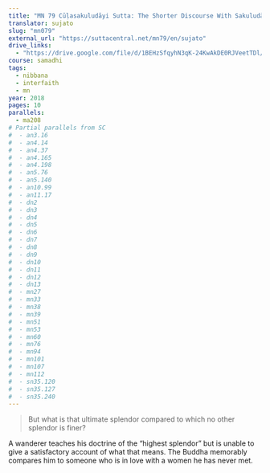 ```yaml
---
title: "MN 79 Cūḷasakuludāyi Sutta: The Shorter Discourse With Sakuludāyī"
translator: sujato
slug: "mn079"
external_url: "https://suttacentral.net/mn79/en/sujato"
drive_links:
  - "https://drive.google.com/file/d/1BEHzSfqyhN3qK-24KwAkDE0RJVeetTDl/view?usp=drivesdk"
course: samadhi
tags:
  - nibbana
  - interfaith
  - mn
year: 2018
pages: 10
parallels:
  - ma208
# Partial parallels from SC
#  - an3.16
#  - an4.14
#  - an4.37
#  - an4.165
#  - an4.198
#  - an5.76
#  - an5.140
#  - an10.99
#  - an11.17
#  - dn2
#  - dn3
#  - dn4
#  - dn5
#  - dn6
#  - dn7
#  - dn8
#  - dn9
#  - dn10
#  - dn11
#  - dn12
#  - dn13
#  - mn27
#  - mn33
#  - mn38
#  - mn39
#  - mn51
#  - mn53
#  - mn60
#  - mn76
#  - mn94
#  - mn101
#  - mn107
#  - mn112
#  - sn35.120
#  - sn35.127
#  - sn35.240
---
```


> But what is that ultimate splendor compared to which no other splendor is finer?

A wanderer teaches his doctrine of the “highest splendor” but is unable to give a satisfactory account of what that means. The Buddha memorably compares him to someone who is in love with a women he has never met.

